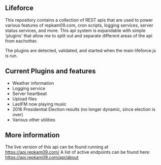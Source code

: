 ## Lifeforce
This repository contains a collection of REST apis that are used to power various features of repkam09.com, cron scripts, logging services, server status services, and more.
This api system is expandable with simple 'plugins' that allow me to split out and separate different areas of the api from eachother.

The plugins are detected, validated, and started when the main lifeforce.js is run.

## Current Plugins and features
* Weather information
* Logging service
* Server heartbeat
* Upload files
* LastFM now playing music
* 2016 Presidential Election results (no longer dynamic, since election is over)
* Various other utilities


## More information
The live version of this api can be found running at https://api.repkam09.com/
A list of active endpoints can be found here: https://api.repkam09.com/api/about